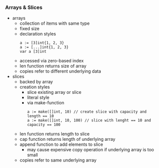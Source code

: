 ### Arrays & Slices
- arrays
    - collection of items with same type
    - fixed size
    - declaration styles
        ```golang
        a := [3]int{1, 2, 3}
        a := [...]int{1, 2, 3}
        var a [3]int
        ``` 
    - accessed via zero-based index
    - len function returns size of array
    - copies refer to different underlying data
- slices
    - backed by array
    - creation styles
        - slice existing array or slice
        - literal style
        - via make-function
            ```golang
            a := make([]int, 10) // create slice with capacity and length == 10
            a := make([]int, 10, 100) // slice with lenght == 10 and capacity == 100
            ```
    - len function returns length to slice
    - cap function returns length of underlying array
    - append function to add elements to slice
        - may cause expensive copy operation if underlying array is too small
    - copies refer to same underlying array
